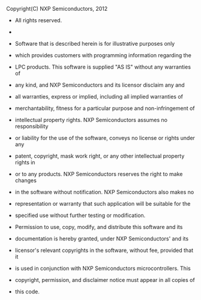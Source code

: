 Copyright(C) NXP Semiconductors, 2012
 * All rights reserved.
 *
 * Software that is described herein is for illustrative purposes only
 * which provides customers with programming information regarding the
 * LPC products.  This software is supplied "AS IS" without any warranties of
 * any kind, and NXP Semiconductors and its licensor disclaim any and
 * all warranties, express or implied, including all implied warranties of
 * merchantability, fitness for a particular purpose and non-infringement of
 * intellectual property rights.  NXP Semiconductors assumes no responsibility
 * or liability for the use of the software, conveys no license or rights under any
 * patent, copyright, mask work right, or any other intellectual property rights in
 * or to any products. NXP Semiconductors reserves the right to make changes
 * in the software without notification. NXP Semiconductors also makes no
 * representation or warranty that such application will be suitable for the
 * specified use without further testing or modification.
 
 * Permission to use, copy, modify, and distribute this software and its
 * documentation is hereby granted, under NXP Semiconductors' and its
 * licensor's relevant copyrights in the software, without fee, provided that it
 * is used in conjunction with NXP Semiconductors microcontrollers.  This
 * copyright, permission, and disclaimer notice must appear in all copies of
 * this code.
